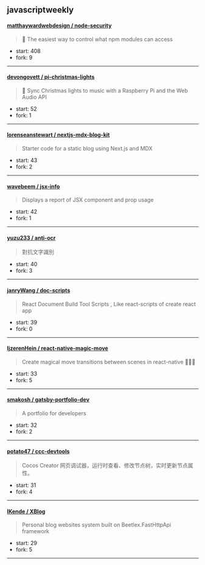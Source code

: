 ## javascriptweekly

#### [matthaywardwebdesign / node-security](https://github.com/matthaywardwebdesign/node-security)

> :key: The easiest way to control what npm modules can access

+ start: 408
+ fork: 9

----


#### [devongovett / pi-christmas-lights](https://github.com/devongovett/pi-christmas-lights)

> 🎄 Sync Christmas lights to music with a Raspberry Pi and the Web Audio API

+ start: 52
+ fork: 1

----


#### [lorenseanstewart / nextjs-mdx-blog-kit](https://github.com/lorenseanstewart/nextjs-mdx-blog-kit)

> Starter code for a static blog using Next.js and MDX

+ start: 43
+ fork: 2

----


#### [wavebeem / jsx-info](https://github.com/wavebeem/jsx-info)

> Displays a report of JSX component and prop usage

+ start: 42
+ fork: 1

----


#### [yuzu233 / anti-ocr](https://github.com/yuzu233/anti-ocr)

> 對抗文字識別

+ start: 40
+ fork: 3

----


#### [janryWang / doc-scripts](https://github.com/janryWang/doc-scripts)

> React Document Build Tool Scripts , Like react-scripts of create react app

+ start: 39
+ fork: 0

----


#### [IjzerenHein / react-native-magic-move](https://github.com/IjzerenHein/react-native-magic-move)

> Create magical move transitions between scenes in react-native 🐰🎩✨

+ start: 33
+ fork: 5

----


#### [smakosh / gatsby-portfolio-dev](https://github.com/smakosh/gatsby-portfolio-dev)

> A portfolio for developers

+ start: 32
+ fork: 2

----


#### [potato47 / ccc-devtools](https://github.com/potato47/ccc-devtools)

> Cocos Creator 网页调试器，运行时查看、修改节点树，实时更新节点属性。

+ start: 31
+ fork: 4

----


#### [IKende / XBlog](https://github.com/IKende/XBlog)

> Personal blog websites system built on Beetlex.FastHttpApi framework

+ start: 29
+ fork: 5

----

